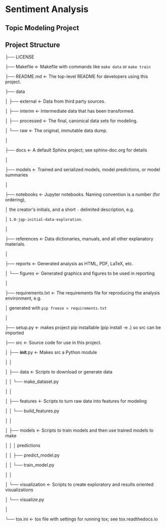 # Sentiment Analysis

## Topic Modeling Project

## Project Structure
├── LICENSE

├── Makefile           <- Makefile with commands like `make data` or `make train`

├── README.md          <- The top-level README for developers using this project.

├── data

│   ├── external       <- Data from third party sources.

│   ├── interim        <- Intermediate data that has been transformed.

│   ├── processed      <- The final, canonical data sets for modeling.

│   └── raw            <- The original, immutable data dump.

│

├── docs               <- A default Sphinx project; see sphinx-doc.org for details

│

├── models             <- Trained and serialized models, model predictions, or model summaries

│

├── notebooks          <- Jupyter notebooks. Naming convention is a number (for ordering),

│                         the creator's initials, and a short `-` delimited description, e.g.

│                         `1.0-jqp-initial-data-exploration`.

│

├── references         <- Data dictionaries, manuals, and all other explanatory materials.

│

├── reports            <- Generated analysis as HTML, PDF, LaTeX, etc.

│   └── figures        <- Generated graphics and figures to be used in reporting

│

├── requirements.txt   <- The requirements file for reproducing the analysis environment, e.g.

│                         generated with `pip freeze > requirements.txt`

│

├── setup.py           <- makes project pip installable (pip install -e .) so src can be imported

├── src                <- Source code for use in this project.

│   ├── __init__.py    <- Makes src a Python module

│   │

│   ├── data           <- Scripts to download or generate data

│   │   └── make_dataset.py

│   │

│   ├── features       <- Scripts to turn raw data into features for modeling

│   │   └── build_features.py

│   │

│   ├── models         <- Scripts to train models and then use trained models to make

│   │   │                 predictions

│   │   ├── predict_model.py

│   │   └── train_model.py

│   │

│   └── visualization  <- Scripts to create exploratory and results oriented visualizations

│       └── visualize.py

│

└── tox.ini            <- tox file with settings for running tox; see tox.readthedocs.io


